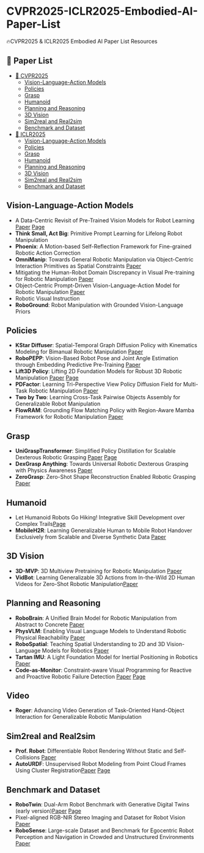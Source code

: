 # CVPR2025-ICLR2025-Embodied-AI-Paper-List
🔥CVPR2025 &amp; ICLR2025 Embodied AI Paper List  Resources

## 📖 Paper List
- [📖 CVPR2025](#cvpr2025)
  - [Vision-Language-Action Models](#vision-language-action-models)
  - [Policies](#policies)
  - [Grasp](#grasp)
  - [Humanoid](#humanoid)
  - [Planning and Reasoning](#planning-and-reasoning)
  - [3D Vision](#3d-vision)
  - [Sim2real and Real2sim](#sim2real-and-real2sim)
  - [Benchmark and Dataset](#benchmark-and-dataset)
- [📖 ICLR2025](#iclr2025)
  - [Vision-Language-Action Models](#vision-language-action-models)
  - [Policies](#policies)
  - [Grasp](#grasp)
  - [Humanoid](#humanoid)
  - [Planning and Reasoning](#planning-and-reasoning)
  - [3D Vision](#3d-vision)
  - [Sim2real and Real2sim](#sim2real-and-real2sim)
  - [Benchmark and Dataset](#benchmark-and-dataset)


## Vision-Language-Action Models
- A Data-Centric Revisit of Pre-Trained Vision Models for Robot Learning [Paper](https://arxiv.org/abs/2503.06960) [Page](https://github.com/CVMI-Lab/SlotMIM)
- **Think Small, Act Big**: Primitive Prompt Learning for Lifelong Robot Manipulation
- **Phoenix**: A Motion-based Self-Reflection Framework for Fine-grained Robotic Action Correction
- **OmniManip**: Towards General Robotic Manipulation via Object-Centric Interaction Primitives as Spatial Constraints [Paper](https://arxiv.org/abs/2501.03841)
- Mitigating the Human-Robot Domain Discrepancy in Visual Pre-training for Robotic Manipulation [Paper](https://arxiv.org/abs/2406.14235)
- Object-Centric Prompt-Driven Vision-Language-Action Model for Robotic Manipulation [Paper](https://cvpr.thecvf.com/virtual/2025/poster/34522)
- Robotic Visual Instruction
- **RoboGround**: Robot Manipulation with Grounded Vision-Language Priors

## Policies
- **KStar Diffuser**: Spatial-Temporal Graph Diffusion Policy with Kinematics Modeling for Bimanual Robotic Manipulation [Paper](https://arxiv.org/abs/2503.10743)
- **RoboPEPP**: Vision-Based Robot Pose and Joint Angle Estimation through Embedding Predictive Pre-Training [Paper](https://arxiv.org/abs/2411.17662)
- **Lift3D Policy**: Lifting 2D Foundation Models for Robust 3D Robotic Manipulation [Paper](https://arxiv.org/abs/2411.18623) [Page](https://lift3d-web.github.io/)
- **PDFactor**: Learning Tri-Perspective View Policy Diffusion Field for Multi-Task Robotic Manipulation [Paper](https://cvpr.thecvf.com/virtual/2025/poster/33943)
- **Two by Two**: Learning Cross-Task Pairwise Objects Assembly for Generalizable Robot Manipulation
- **FlowRAM**: Grounding Flow Matching Policy with Region-Aware Mamba Framework for Robotic Manipulation [Paper](https://cvpr.thecvf.com/virtual/2025/poster/33579)

## Grasp
- **UniGraspTransformer**: Simplified Policy Distillation for Scalable Dexterous Robotic Grasping [Paper](https://arxiv.org/abs/2412.02699) [Page](https://dexhand.github.io/UniGraspTransformer/)
- **DexGrasp Anything**: Towards Universal Robotic Dexterous Grasping with Physics Awareness [Paper](https://arxiv.org/abs/2503.08257)
- **ZeroGrasp**: Zero-Shot Shape Reconstruction Enabled Robotic Grasping [Paper](https://cvpr.thecvf.com/virtual/2025/poster/32440)

## Humanoid
- Let Humanoid Robots Go Hiking! Integrative Skill Development over Complex Trails[Page](https://lego-h-humanoidrobothiking.github.io/)
- **MobileH2R**: Learning Generalizable Human to Mobile Robot Handover Exclusively from Scalable and Diverse Synthetic Data [Paper](https://arxiv.org/abs/2501.04595)

## 3D Vision
- **3D-MVP**: 3D Multiview Pretraining for Robotic Manipulation [Paper](https://arxiv.org/abs/2406.18158)
- **VidBot**: Learning Generalizable 3D Actions from In-the-Wild 2D Human Videos for Zero-Shot Robotic Manipulation[Paper](https://arxiv.org/abs/2503.07135)

## Planning and Reasoning
- **RoboBrain**: A Unified Brain Model for Robotic Manipulation from Abstract to Concrete [Paper](https://arxiv.org/abs/2502.21257)
- **PhysVLM**: Enabling Visual Language Models to Understand Robotic Physical Reachability [Paper](https://arxiv.org/abs/2503.08481)
- **RoboSpatial**: Teaching Spatial Understanding to 2D and 3D Vision-Language Models for Robotics [Paper](https://arxiv.org/abs/2411.16537)
- **Tartan IMU**: A Light Foundation Model for Inertial Positioning in Robotics [Paper](https://cvpr.thecvf.com/virtual/2025/poster/33873)
- **Code-as-Monitor**: Constraint-aware Visual Programming for Reactive and Proactive Robotic Failure Detection [Paper](https://arxiv.org/abs/2412.04455) [Page](https://zhoues.github.io/Code-as-Monitor/)

## Video
- **Roger**: Advancing Video Generation of Task-Oriented Hand-Object Interaction for Generalizable Robotic Manipulation

## Sim2real and Real2sim
- **Prof. Robot**: Differentiable Robot Rendering Without Static and Self-Collisions [Paper](https://arxiv.org/abs/2503.11269)
- **AutoURDF**: Unsupervised Robot Modeling from Point Cloud Frames Using Cluster Registration[Paper](https://arxiv.org/abs/2412.05507) [Page](https://github.com/jl6017/AutoURDF)

## Benchmark and Dataset
- **RoboTwin**: Dual-Arm Robot Benchmark with Generative Digital Twins (early version)[Paper](https://arxiv.org/abs/2409.02920) [Page](https://robotwin-benchmark.github.io/early-version/)
- Pixel-aligned RGB-NIR Stereo Imaging and Dataset for Robot Vision [Paper](https://arxiv.org/abs/2411.18025)
- **RoboSense**: Large-scale Dataset and Benchmark for Egocentric Robot Perception and Navigation in Crowded and Unstructured Environments [Paper](https://arxiv.org/abs/2408.15503)

